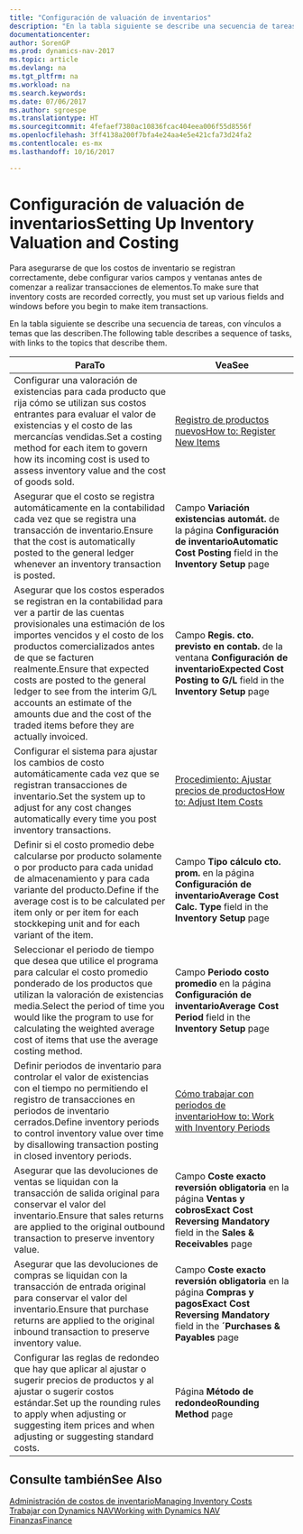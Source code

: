 ```yaml
---
title: "Configuración de valuación de inventarios"
description: "En la tabla siguiente se describe una secuencia de tareas, con vínculos a temas que las describen."
documentationcenter: 
author: SorenGP
ms.prod: dynamics-nav-2017
ms.topic: article
ms.devlang: na
ms.tgt_pltfrm: na
ms.workload: na
ms.search.keywords: 
ms.date: 07/06/2017
ms.author: sgroespe
ms.translationtype: HT
ms.sourcegitcommit: 4fefaef7380ac10836fcac404eea006f55d8556f
ms.openlocfilehash: 3ff4138a200f7bfa4e24aa4e5e421cfa73d24fa2
ms.contentlocale: es-mx
ms.lasthandoff: 10/16/2017

---
```

# <a name="setting-up-inventory-valuation-and-costing"></a><span data-ttu-id="f48c8-103">Configuración de valuación de inventarios</span><span class="sxs-lookup"><span data-stu-id="f48c8-103">Setting Up Inventory Valuation and Costing</span></span>
<span data-ttu-id="f48c8-104">Para asegurarse de que los costos de inventario se registran correctamente, debe configurar varios campos y ventanas antes de comenzar a realizar transacciones de elementos.</span><span class="sxs-lookup"><span data-stu-id="f48c8-104">To make sure that inventory costs are recorded correctly, you must set up various fields and windows before you begin to make item transactions.</span></span>

<span data-ttu-id="f48c8-105">En la tabla siguiente se describe una secuencia de tareas, con vínculos a temas que las describen.</span><span class="sxs-lookup"><span data-stu-id="f48c8-105">The following table describes a sequence of tasks, with links to the topics that describe them.</span></span>

|<span data-ttu-id="f48c8-106">**Para**</span><span class="sxs-lookup"><span data-stu-id="f48c8-106">**To**</span></span>|<span data-ttu-id="f48c8-107">**Vea**</span><span class="sxs-lookup"><span data-stu-id="f48c8-107">**See**</span></span>|  
|------------|-------------|  
|<span data-ttu-id="f48c8-108">Configurar una valoración de existencias para cada producto que rija cómo se utilizan sus costos entrantes para evaluar el valor de existencias y el costo de las mercancías vendidas.</span><span class="sxs-lookup"><span data-stu-id="f48c8-108">Set a costing method for each item to govern how its incoming cost is used to assess inventory value and the cost of goods sold.</span></span>|[<span data-ttu-id="f48c8-109">Registro de productos nuevos</span><span class="sxs-lookup"><span data-stu-id="f48c8-109">How to: Register New Items</span></span>](inventory-how-register-new-items.md)|  
|<span data-ttu-id="f48c8-110">Asegurar que el costo se registra automáticamente en la contabilidad cada vez que se registra una transacción de inventario.</span><span class="sxs-lookup"><span data-stu-id="f48c8-110">Ensure that the cost is automatically posted to the general ledger whenever an inventory transaction is posted.</span></span>|<span data-ttu-id="f48c8-111">Campo **Variación existencias automát.** de la página **Configuración de inventario**</span><span class="sxs-lookup"><span data-stu-id="f48c8-111">**Automatic Cost Posting** field in the **Inventory Setup** page</span></span>|  
|<span data-ttu-id="f48c8-112">Asegurar que los costos esperados se registran en la contabilidad para ver a partir de las cuentas provisionales una estimación de los importes vencidos y el costo de los productos comercializados antes de que se facturen realmente.</span><span class="sxs-lookup"><span data-stu-id="f48c8-112">Ensure that expected costs are posted to the general ledger to see from the interim G/L accounts an estimate of the amounts due and the cost of the traded items before they are actually invoiced.</span></span>|<span data-ttu-id="f48c8-113">Campo **Regis. cto. previsto en contab.** de la ventana **Configuración de inventario**</span><span class="sxs-lookup"><span data-stu-id="f48c8-113">**Expected Cost Posting to G/L** field in the **Inventory Setup** page</span></span>|  
|<span data-ttu-id="f48c8-114">Configurar el sistema para ajustar los cambios de costo automáticamente cada vez que se registran transacciones de inventario.</span><span class="sxs-lookup"><span data-stu-id="f48c8-114">Set the system up to adjust for any cost changes automatically every time you post inventory transactions.</span></span>|[<span data-ttu-id="f48c8-115">Procedimiento: Ajustar precios de productos</span><span class="sxs-lookup"><span data-stu-id="f48c8-115">How to: Adjust Item Costs</span></span>](inventory-how-adjust-item-costs.md)|  
|<span data-ttu-id="f48c8-116">Definir si el costo promedio debe calcularse por producto solamente o por producto para cada unidad de almacenamiento y para cada variante del producto.</span><span class="sxs-lookup"><span data-stu-id="f48c8-116">Define if the average cost is to be calculated per item only or per item for each stockkeping unit and for each variant of the item.</span></span>|<span data-ttu-id="f48c8-117">Campo **Tipo cálculo cto. prom.** en la página **Configuración de inventario**</span><span class="sxs-lookup"><span data-stu-id="f48c8-117">**Average Cost Calc. Type** field in the **Inventory Setup** page</span></span>|  
|<span data-ttu-id="f48c8-118">Seleccionar el periodo de tiempo que desea que utilice el programa para calcular el costo promedio ponderado de los productos que utilizan la valoración de existencias media.</span><span class="sxs-lookup"><span data-stu-id="f48c8-118">Select the period of time you would like the program to use for calculating the weighted average cost of items that use the average costing method.</span></span>|<span data-ttu-id="f48c8-119">Campo **Periodo costo promedio** en la página **Configuración de inventario**</span><span class="sxs-lookup"><span data-stu-id="f48c8-119">**Average Cost Period** field in the **Inventory Setup** page</span></span>|  
|<span data-ttu-id="f48c8-120">Definir periodos de inventario para controlar el valor de existencias con el tiempo no permitiendo el registro de transacciones en periodos de inventario cerrados.</span><span class="sxs-lookup"><span data-stu-id="f48c8-120">Define inventory periods to control inventory value over time by disallowing transaction posting in closed inventory periods.</span></span>|[<span data-ttu-id="f48c8-121">Cómo trabajar con periodos de inventario</span><span class="sxs-lookup"><span data-stu-id="f48c8-121">How to: Work with Inventory Periods</span></span>](finance-how-to-work-with-inventory-periods.md)|  
|<span data-ttu-id="f48c8-122">Asegurar que las devoluciones de ventas se liquidan con la transacción de salida original para conservar el valor del inventario.</span><span class="sxs-lookup"><span data-stu-id="f48c8-122">Ensure that sales returns are applied to the original outbound transaction to preserve inventory value.</span></span>|<span data-ttu-id="f48c8-123">Campo **Coste exacto reversión obligatoria** en la página **Ventas y cobros**</span><span class="sxs-lookup"><span data-stu-id="f48c8-123">**Exact Cost Reversing Mandatory** field in the **Sales & Receivables** page</span></span>|  
|<span data-ttu-id="f48c8-124">Asegurar que las devoluciones de compras se liquidan con la transacción de entrada original para conservar el valor del inventario.</span><span class="sxs-lookup"><span data-stu-id="f48c8-124">Ensure that purchase returns are applied to the original inbound transaction to preserve inventory value.</span></span>|<span data-ttu-id="f48c8-125">Campo **Coste exacto reversión obligatoria** en la página **Compras y pagos**</span><span class="sxs-lookup"><span data-stu-id="f48c8-125">**Exact Cost Reversing Mandatory** field in the **´Purchases & Payables** page</span></span>|
|<span data-ttu-id="f48c8-126">Configurar las reglas de redondeo que hay que aplicar al ajustar o sugerir precios de productos y al ajustar o sugerir costos estándar.</span><span class="sxs-lookup"><span data-stu-id="f48c8-126">Set up the rounding rules to apply when adjusting or suggesting item prices and when adjusting or suggesting standard costs.</span></span>|<span data-ttu-id="f48c8-127">Página **Método de redondeo**</span><span class="sxs-lookup"><span data-stu-id="f48c8-127">**Rounding Method** page</span></span>|  

## <a name="see-also"></a><span data-ttu-id="f48c8-128">Consulte también</span><span class="sxs-lookup"><span data-stu-id="f48c8-128">See Also</span></span>  
[<span data-ttu-id="f48c8-129">Administración de costos de inventario</span><span class="sxs-lookup"><span data-stu-id="f48c8-129">Managing Inventory Costs</span></span>](finance-manage-inventory-costs.md)  
[<span data-ttu-id="f48c8-130">Trabajar con Dynamics NAV</span><span class="sxs-lookup"><span data-stu-id="f48c8-130">Working with Dynamics NAV</span></span>](ui-work-product.md)  
[<span data-ttu-id="f48c8-131">Finanzas</span><span class="sxs-lookup"><span data-stu-id="f48c8-131">Finance</span></span>](finance.md)  

